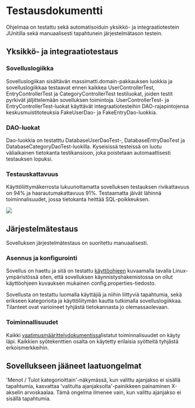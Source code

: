 # Testausdokumentti
Ohjelmaa on testattu sekä automatisoiduin yksikkö- ja integraatiotestein JUnitilla sekä manuaalisesti tapahtunein järjestelmätason testein.

## Yksikkö- ja integraatiotestaus
### Sovelluslogiikka
Sovelluslogiikan sisältävän massimatti.domain-pakkauksen luokkia ja sovelluslogiikkaa testaavat ennen kaikkea UserControllerTest, EntryControllerTest ja CategoryControllerTest testiluokat, joiden testit pyrkivät jäljittelemään sovelluksen toimintoja. UserControllerTest- ja EntryControllerTest-luokat käyttävät integraatiotesteihin DAO-rajapintojensa keskusmuistitoteuksia FakeUserDao- ja FakeEntryDao-luokkia.

### DAO-luokat
Dao-luokkia on testatttu DatabaseUserDaoTest-, DatabaseEntryDaoTest ja DatabaseCategoryDaoTest-luokilla. Kyseisissä testeissä on luotu väliaikainen tietokanta testikansioon, joka poistetaan automaattisesti testauksen lopuksi.

### Testauskattavuus
Käyttöliittymäkerrosta lukuunottamatta sovelluksen testauksen rivikattavuus on 94% ja haarautumakattavuus 91%. Testaamatta jäivät lähinnä toiminnalisuudet, jossa tietokanta heittää SQL-poikkeuksen.

![](https://github.com/InglouriousObjects/ot-harjoitustyo/blob/master/dokumentointi/kuvat/testidokumenttiv2.png)

## Järjestelmätestaus
Sovelluksen järjestelmätestaus on suoritettu manuaalisesti.

### Asennus ja konfigurointi
Sovellus on haettu ja sitä on testattu [käyttöohjeen](https://github.com/InglouriousObjects/ot-harjoitustyo/blob/master/dokumentointi/kayttoohje.md) kuvaamalla tavalla Linux-ympäristössä siten, että sovelluksen käynnistyshakemistossa on ollut käyttöohjeen kuvauksen mukainen config.properties-tiedosto.

Sovellusta on testattu luomalla käyttäjiä ja niihin liittyviä tapahtumia, sekä erikseen kategorioita ja käyttöliitymän kautta tutkimalla sovelluslogiikkaa. Tilanteet ovat varioineet tyhjästä tietokannasta jo olemassaolevaan.

### Toiminnallisuudet
Kaikki [vaatimusmäärittelydokumentissa](https://github.com/InglouriousObjects/ot-harjoitustyo/blob/master/dokumentointi/vaatimusmaarittely.md)listatut toiminnalisuudet on käyty läpi. Kaikkien syötekenttien osalta on käytetty erilaisia syötteitä tyhjästä erkoismerkkeihin. 

## Sovellukseen jääneet laatuongelmat
'Menot / Tulot kategorioittain'-näkymässä, kun valittu ajanjakso ei sisällä tapahtumia, kasvattaa 'valitulta ajanjaksolta'-painikkeen painaminen X-akselin arvoskaalaa. Tämä ongelma ilmenee vain, kun valittu ajanjakso ei sisällä tapahtumia.
